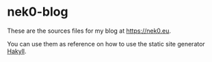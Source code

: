 # nek0-blog

These are the sources files for my blog at <https://nek0.eu>.

You can use them as reference on how to use the static site generator
[Hakyll](https://jaspervdj.be/hakyll/).
